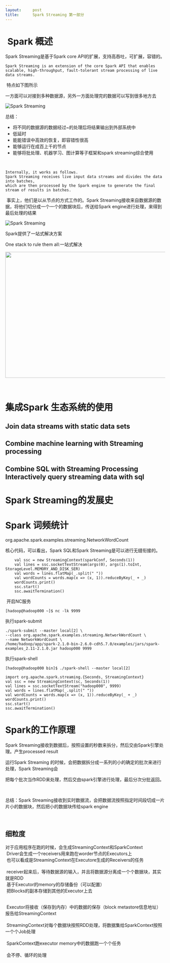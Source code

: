 ```yaml
---
layout:     post
title:      Spark Streaming 第一部分
---
```

<div id="article_content" class="article_content clearfix csdn-tracking-statistics" data-pid="blog" data-mod="popu_307" data-dsm="post">
								            <link rel="stylesheet" href="https://csdnimg.cn/release/phoenix/template/css/ck_htmledit_views-f76675cdea.css">
						<div class="htmledit_views" id="content_views">
                <h1> Spark 概述</h1>

<p>Spark Streaming是基于Spark core API的扩展，支持高吞吐，可扩展，容错的。</p>

<pre class="has">
<code>Spark Streaming is an extension of the core Spark API that enables scalable, high-throughput, fault-tolerant stream processing of live data streams. </code></pre>

<p> 特点如下图所示</p>

<p>一方面可以对接到多种数据源，另外一方面处理完的数据可以写到很多地方去</p>

<p><img alt="Spark Streaming" class="has" src="http://spark.apache.org/docs/latest/img/streaming-arch.png"></p>

<p>总结：</p>

<ul><li>将不同的数据源的数据经过~的处理后将结果输出到外部系统中</li>
	<li>低延时</li>
	<li>能能错误中高效的恢复，即容错性很高</li>
	<li>能够运行在成百上千的节点</li>
	<li>能够将批处理、机器学习、图计算等子框架和spark streaming综合使用</li>
</ul><p> </p>

<pre class="has">
<code>Internally, it works as follows. 
Spark Streaming receives live input data streams and divides the data into batches, 
which are then processed by the Spark engine to generate the final stream of results in batches.</code></pre>

<p> 事实上，他们是以从节点的方式工作的。Spark Streaming接收来自数据源的数据，将他们切分成一个一个的数据块后，传送给Spark engine进行处理，来得到最后处理的结果</p>

<p><img alt="Spark Streaming" class="has" src="http://spark.apache.org/docs/latest/img/streaming-flow.png"></p>

<p>Spark提供了一站式解决方案</p>

<p>One stack to rule them all:一站式解决</p>

<p><img alt="" class="has" height="396" src="https://img-blog.csdn.net/20180930094101307?watermark/2/text/aHR0cHM6Ly9ibG9nLmNzZG4ubmV0L3NpbmF0XzM3NTEzOTk4/font/5a6L5L2T/fontsize/400/fill/I0JBQkFCMA==/dissolve/70" width="691"></p>

<p> </p>

<h1>集成Spark 生态系统的使用</h1>

<h2>Join data streams with static data sets</h2>

<h2>Combine machine learning with Streaming processing</h2>

<h2>Combine SQL with Streaming Processing Interactively query streaming data with sql</h2>

<h1>Spark Streaming的发展史</h1>

<h1>Spark 词频统计</h1>

<p>org.apache.spark.examples.streaming.NetworkWordCount</p>

<p>核心代码，可以看出，Spark SQL和Spark Streaming是可以进行无缝衔接的。</p>

<pre class="has">
<code>    val ssc = new StreamingContext(sparkConf, Seconds(1))    
    val lines = ssc.socketTextStream(args(0), args(1).toInt, StorageLevel.MEMORY_AND_DISK_SER)
    val words = lines.flatMap(_.split(" "))
    val wordCounts = words.map(x =&gt; (x, 1)).reduceByKey(_ + _)
    wordCounts.print()
    ssc.start()
    ssc.awaitTermination()</code></pre>

<p> 开启NC服务</p>

<pre class="has">
<code>[hadoop@hadoop000 ~]$ nc -lk 9999</code></pre>

<p>执行spark-submit </p>

<pre class="has">
<code>./spark-submit --master local[2] \
--class org.apache.spark.examples.streaming.NetworkWordCount \
--name NetworkWordCount \
/home/hadoop/app/spark-2.1.0-bin-2.6.0-cdh5.7.0/examples/jars/spark-examples_2.11-2.1.0.jar hadoop000 9999</code></pre>

<p>执行spark-shell</p>

<pre class="has">
<code>[hadoop@hadoop000 bin]$ ./spark-shell --master local[2]
</code></pre>

<pre class="has">
<code>import org.apache.spark.streaming.{Seconds, StreamingContext}
val ssc = new StreamingContext(sc, Seconds(1))    
val lines = ssc.socketTextStream("hadoop000", 9999)
val words = lines.flatMap(_.split(" "))
val wordCounts = words.map(x =&gt; (x, 1)).reduceByKey(_ + _)
wordCounts.print()
ssc.start()
ssc.awaitTermination()</code></pre>

<h1>Spark的工作原理</h1>

<p>Spark Streaming接收到数据后，按照设置的秒数来拆分，然后交由Spark引擎处理。产生processed result</p>

<p>运行Spark Streaming 的时候，会把数据拆分成一系列的小的确定的批次来进行处理，Spark Streaming会</p>

<p>把每个批次当作RDD来处理，然后交由spark引擎进行处理，最后分次分批返回。</p>

<p> </p>

<p>总结：Spark Streaming接收到实时数据流，会把数据流按照指定时间段切成一片片小的数据块，然后把小的数据块传给spark engine</p>

<p> </p>

<h2>细粒度</h2>

<p>对于应用程序在跑的时候，会生成StreamingContext和SparkContext<br>
 Driver会生成一个receivers用来跑在worder节点的Executors上<br>
 也可以看成是StreamingContext在Executore生成的Receivers的任务<br>
 <br>
 receiver起来后，等待数据源的输入，并且将数据源分离成一个个数据块，其实就是RDD<br>
 基于Executor的memory的存储备份（可以配置）<br>
 把Blocks的副本存储到其他的Executor上去</p>

<p><br>
 Executor将接收（保存到内存）中的数据的保存（block metastore信息地址）报告给StreamingContext<br>
 <br>
 StreamingContext对每个数据块按照RDD处理，将数据集给SparkContext按照一个个Job处理<br>
 <br>
 SparkContext跑executor memory中的数据跑一个个任务<br>
 <br>
 会不停、循环的处理</p>            </div>
                </div>